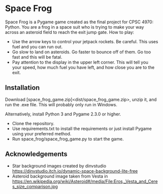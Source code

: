 # Space Frog

Space Frog is a Pygame game created as the final project for CPSC 4970: Python.  You are a frog in a space suit who is trying to make your way across an asteroid field to reach the exit jump gate. How to play:
* Use the arrow keys to control your jetpack rockets.  Be careful.  This uses fuel and you can run out.
* Go slow to land on asteroids. Go faster to bounce off of them.  Go too fast and this will be fatal.
* Pay attention to the display in the upper left corner.  This will tell you your speed, how much fuel you have left, and how close you are to the exit.

## Installation

Download [space_frog_game.zip]<dist/space_frog_game.zip>, unzip it, and run the .exe file.  This will probably only run in Windows.

Alternatively, install Python 3 and Pygame 2.3.0 or higher.

* Clone the repository.
* Use requirements.txt to install the requirements or just install Pygame using your preferred method.
* Run space_frog/space_frog_game.py to start the game.

## Acknowledgements

* Star background images created by dinvstudio <https://dinvstudio.itch.io/dynamic-space-background-lite-free>
* Asteroid background image taken from Vesta in <https://en.wikipedia.org/wiki/Asteroid#/media/File:Eros,_Vesta_and_Ceres_size_comparison.jpg>